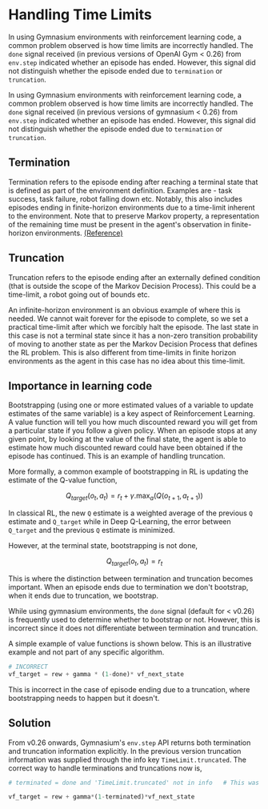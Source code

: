 # Handling Time Limits

In using Gymnasium environments with reinforcement learning code, a common problem observed is how time limits are incorrectly handled. The `done` signal received (in previous versions of OpenAI Gym < 0.26) from `env.step` indicated whether an episode has ended. However, this signal did not distinguish whether the episode ended due to `termination` or `truncation`. 

In using Gymnasium environments with reinforcement learning code, a common problem observed is how time limits are 
incorrectly handled. The `done` signal received (in previous versions of gymnasium < 0.26) from `env.step` indicated 
whether an episode has ended. However, this signal did not distinguish whether the episode ended due to `termination` or `truncation`. 

## Termination

Termination refers to the episode ending after reaching a terminal state that is defined as part of the environment 
definition. Examples are - task success, task failure, robot falling down etc. Notably, this also includes episodes 
ending in finite-horizon environments due to a time-limit inherent to the environment. Note that to preserve Markov 
property, a representation of the remaining time must be present in the agent's observation in finite-horizon environments.
[(Reference)](https://arxiv.org/abs/1712.00378)

## Truncation

Truncation refers to the episode ending after an externally defined condition (that is outside the scope of the Markov 
Decision Process). This could be a time-limit, a robot going out of bounds etc.

An infinite-horizon environment is an obvious example of where this is needed. We cannot wait forever for the episode 
to complete, so we set a practical time-limit after which we forcibly halt the episode. The last state in this case is 
not a terminal state since it has a non-zero transition probability of moving to another state as per the Markov 
Decision Process that defines the RL problem. This is also different from time-limits in finite horizon environments 
as the agent in this case has no idea about this time-limit. 

## Importance in learning code

Bootstrapping (using one or more estimated values of a variable to update estimates of the same variable) is a key 
aspect of Reinforcement Learning. A value function will tell you how much discounted reward you will get from a 
particular state if you follow a given policy. When an episode stops at any given point, by looking at the value of 
the final state, the agent is able to estimate how much discounted reward could have been obtained if the episode has 
continued. This is an example of handling truncation.

More formally, a common example of bootstrapping in RL is updating the estimate of the Q-value function, 

```math
Q_{target}(o_t, a_t) = r_t + \gamma . \max_a(Q(o_{t+1}, a_{t+1}))
```
In classical RL, the new `Q` estimate is a weighted average of the previous `Q` estimate and `Q_target` while in Deep 
Q-Learning, the error between `Q_target` and the previous `Q` estimate is minimized.

However, at the terminal state, bootstrapping is not done,

```math
Q_{target}(o_t, a_t) = r_t
```

This is where the distinction between termination and truncation becomes important. When an episode ends due to 
termination we don't bootstrap, when it ends due to truncation, we bootstrap.

While using gymnasium environments, the `done` signal (default for < v0.26) is frequently used to determine whether to 
bootstrap or not. However, this is incorrect since it does not differentiate between termination and truncation.

A simple example of value functions is shown below. This is an illustrative example and not part of any specific algorithm.

```python
# INCORRECT
vf_target = rew + gamma * (1-done)* vf_next_state
```

This is incorrect in the case of episode ending due to a truncation, where bootstrapping needs to happen but it doesn't. 

## Solution

From v0.26 onwards, Gymnasium's `env.step` API returns both termination and truncation information explicitly. 
In the previous version truncation information was supplied through the info key `TimeLimit.truncated`. 
The correct way to handle terminations and truncations now is, 

```python
# terminated = done and 'TimeLimit.truncated' not in info   # This was needed in previous versions. 

vf_target = rew + gamma*(1-terminated)*vf_next_state
```
